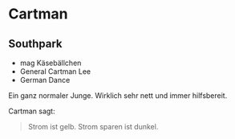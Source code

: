 # Cartman
## Southpark
* mag Käsebällchen
* General Cartman Lee
* German Dance

Ein ganz normaler Junge. Wirklich sehr nett und immer hilfsbereit.

Cartman sagt:
> Strom ist gelb.
> Strom sparen ist dunkel.
